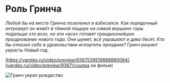 # Роль Гринча
*Любой бы на месте Гринча позеленел и взбесился. Как порядочный интроверт он живёт в тёмной пещере на самой вершине горы подальше ото всех, но эти «все» готовят грандиознейшее празднование нового года. Они шумят, всё украшают и дико бесят. Кто бы отказал себе в удовольствии испортить праздник? Гринч решает украсть Новый год.*

[https://yandex.ru/video/preview/9367539519888860084](yandex.ru/video/preview/9367/ссылка на фильм)



![Гринч украл рождество](https://www.b17.ru/foto/uploaded/upl_1639042518_474814_9y18p.jpg)
